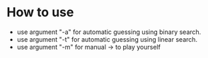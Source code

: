 # How to use
- use argument "-a" for automatic guessing using binary search.
- use argument "-t" for automatic guessing using linear search.
- use argument "-m" for manual -> to play yourself
